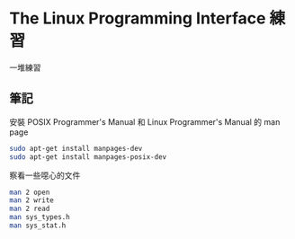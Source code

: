 # The Linux Programming Interface 練習

一堆練習

## 筆記

安裝 POSIX Programmer's Manual 和 Linux Programmer's Manual 的 man page

```bash
sudo apt-get install manpages-dev
sudo apt-get install manpages-posix-dev
```

察看一些噁心的文件

```bash
man 2 open
man 2 write
man 2 read
man sys_types.h
man sys_stat.h
```


